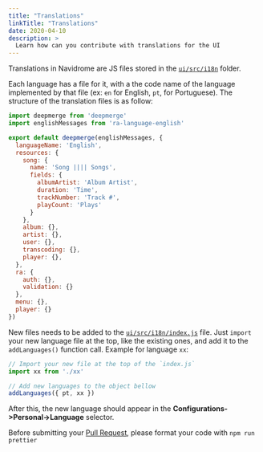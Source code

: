 ```yaml
---
title: "Translations"
linkTitle: "Translations"
date: 2020-04-10
description: >
  Learn how can you contribute with translations for the UI
---
```


Translations in Navidrome are JS files stored in the 
[`ui/src/i18n`](https://github.com/deluan/navidrome/tree/master/ui/src/i18n) folder.

Each language has a file for it, with a the code name of the language implemented by that file 
(ex: `en` for English, `pt`, for Portuguese). The structure of the translation files is as follow:

```js
import deepmerge from 'deepmerge'
import englishMessages from 'ra-language-english'

export default deepmerge(englishMessages, {
  languageName: 'English',
  resources: {
    song: {
      name: 'Song |||| Songs',
      fields: {
        albumArtist: 'Album Artist',
        duration: 'Time',
        trackNumber: 'Track #',
        playCount: 'Plays'
      }
    },
    album: {},
    artist: {},
    user: {},
    transcoding: {},
    player: {},
  },
  ra: {
    auth: {},
    validation: {}
  },
  menu: {},
  player: {}
})
```

New files needs to be added to the 
[`ui/src/i18n/index.js`](https://github.com/deluan/navidrome/tree/master/ui/src/i18n/index.js) file.
Just `import` your new language file at the top, like the existing ones, and add it to the 
`addLanguages()` function call. Example for language `xx`:

```js
// Import your new file at the top of the `index.js`
import xx from './xx'

// Add new languages to the object bellow
addLanguages({ pt, xx })
```

After this, the new language should appear in the __Configurations->Personal->Language__ selector.

Before submitting your [Pull Request](https://github.com/deluan/navidrome/pulls), please format your code with `npm run prettier`